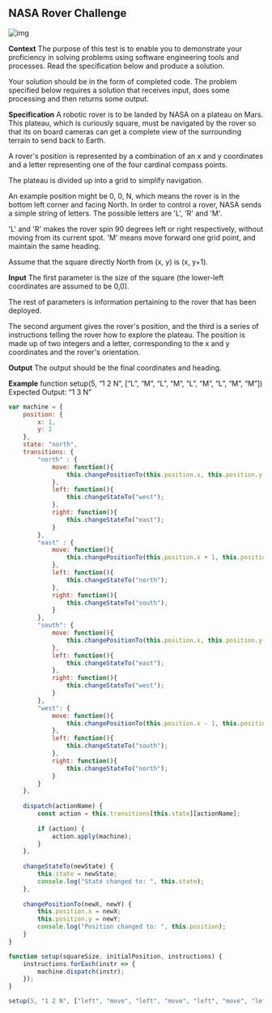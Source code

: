 ## NASA Rover Challenge

![img](../assets/clase25/9286f625-27c8-4c25-88d6-425510bb04e8.jpg)

**Context**
The purpose of this test is to enable you to demonstrate your proficiency in solving problems using software engineering tools and processes. Read the specification below and produce a solution. 

Your solution should be in the form of completed code. The problem specified below requires a solution that receives input, does some processing and then returns some output.

**Specification**
A robotic rover is to be landed by NASA on a plateau on Mars. This plateau, which is curiously square, must be navigated by the rover so that its on board cameras can get a complete view of the surrounding terrain to send back to Earth.

A rover's position is represented by a combination of an x and y coordinates and a letter representing one of the four cardinal compass points. 

The plateau is divided up into a grid to simplify navigation. 

An example position might be 0, 0, N, which means the rover is in the bottom left corner and facing North. In order to control a rover, NASA sends a simple string of letters. The possible letters are 'L', 'R' and 'M'. 

'L' and 'R' makes the rover spin 90 degrees left or right respectively, without moving from its current spot. 'M' means move forward one grid point, and maintain the same heading.

Assume that the square directly North from (x, y) is (x, y+1).

**Input**
The first parameter is the size of the square (the lower-left coordinates are assumed to be 0,0).

The rest of parameters is information pertaining to the rover that has been deployed. 

The second argument gives the rover's position, and the third is a series of instructions telling the rover how to explore the plateau. The position is made up of two integers and a letter, corresponding to the x and y coordinates and the rover's orientation.

**Output**
The output should be the final coordinates and heading.

**Example**
function setup(5, “1 2 N”, [“L”, “M”, “L”, “M”, “L”, “M”, “L”, “M”, “M”])
Expected Output: “1 3 N”

```javascript
var machine = {
    position: {
        x: 1,
        y: 2
    },
    state: "north",
    transitions: {
        "north" : {
            move: function(){
                this.changePositionTo(this.position.x, this.position.y + 1);
            },
            left: function(){
                this.changeStateTo("west");
            },
            right: function(){
                this.changeStateTo("east");
            }
        },
        "east" : {
            move: function(){
                this.changePositionTo(this.position.x + 1, this.position.y);
            },
            left: function(){
                this.changeStateTo("north");
            },
            right: function(){
                this.changeStateTo("south");
            }
        },
        "south": {
            move: function(){
                this.changePositionTo(this.position.x, this.position.y - 1);
            },
            left: function(){
                this.changeStateTo("east");
            },
            right: function(){
                this.changeStateTo("west");
            }
        },
        "west": {
            move: function(){
                this.changePositionTo(this.position.x - 1, this.position.y);
            },
            left: function(){
                this.changeStateTo("south");
            },
            right: function(){
                this.changeStateTo("north");
            }
        }
    },
    
    dispatch(actionName) {
        const action = this.transitions[this.state][actionName];
        
        if (action) {
            action.apply(machine);
        }
    },
    
    changeStateTo(newState) {
        this.state = newState;
        console.log("State changed to: ", this.state);
    },
    
    changePositionTo(newX, newY) {
        this.position.x = newX;
        this.position.y = newY;
        console.log("Position changed to: ", this.position);
    }
}

function setup(squareSize, initialPosition, instructions) {
    instructions.forEach(instr => {
        machine.dispatch(instr);
    });
}

setup(5, "1 2 N", ["left", "move", "left", "move", "left", "move", "left", "move", "move"]);
```
